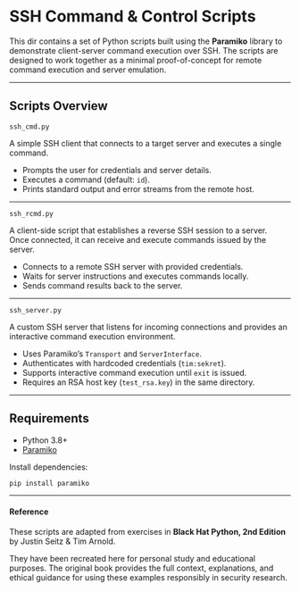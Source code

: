 # SSH Command & Control Scripts

This dir contains a set of Python scripts built using the **Paramiko** library to demonstrate client-server command execution over SSH. The scripts are designed to work together as a minimal proof-of-concept for remote command execution and server emulation.

---

## Scripts Overview

`ssh_cmd.py`

A simple SSH client that connects to a target server and executes a single command.

- Prompts the user for credentials and server details.  
- Executes a command (default: `id`).  
- Prints standard output and error streams from the remote host.

---

`ssh_rcmd.py`

A client-side script that establishes a reverse SSH session to a server.  
Once connected, it can receive and execute commands issued by the server.

- Connects to a remote SSH server with provided credentials.  
- Waits for server instructions and executes commands locally.  
- Sends command results back to the server.

---

`ssh_server.py`

A custom SSH server that listens for incoming connections and provides an interactive command execution environment.

- Uses Paramiko’s `Transport` and `ServerInterface`.  
- Authenticates with hardcoded credentials (`tim:sekret`).  
- Supports interactive command execution until `exit` is issued.  
- Requires an RSA host key (`test_rsa.key`) in the same directory.

---

## Requirements

- Python 3.8+  
- [Paramiko](https://www.paramiko.org/)  

Install dependencies:
```bash
pip install paramiko
```

---

#### Reference

These scripts are adapted from exercises in  **Black Hat Python, 2nd Edition** by Justin Seitz & Tim Arnold.  

They have been recreated here for personal study and educational purposes. The original book provides the full context, explanations, and ethical guidance for using these examples responsibly in security research.

